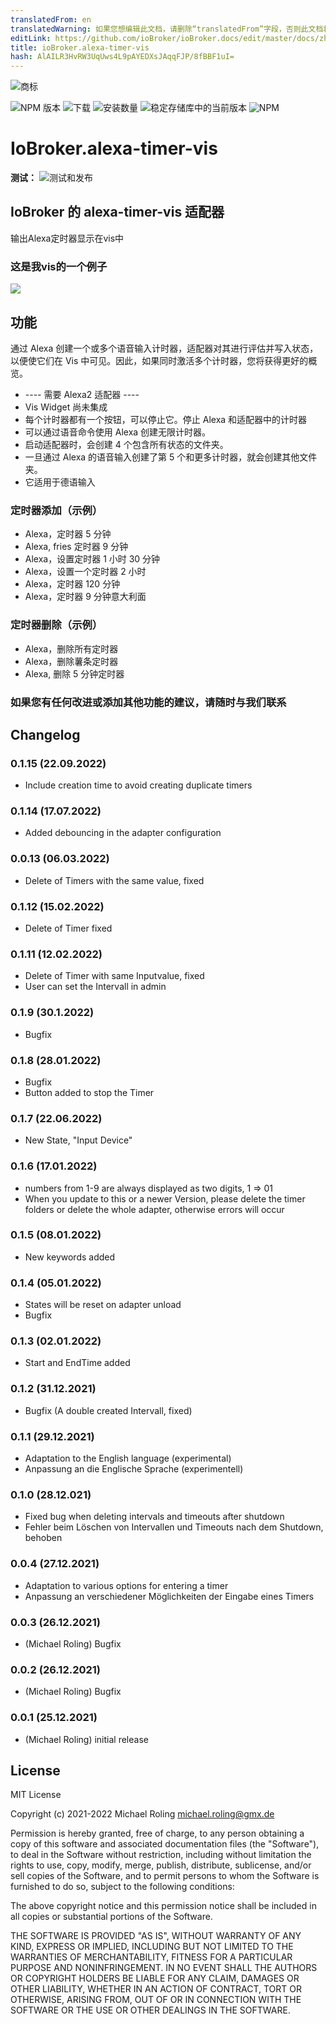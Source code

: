 ```yaml
---
translatedFrom: en
translatedWarning: 如果您想编辑此文档，请删除“translatedFrom”字段，否则此文档将再次自动翻译
editLink: https://github.com/ioBroker/ioBroker.docs/edit/master/docs/zh-cn/adapterref/iobroker.alexa-timer-vis/README.md
title: ioBroker.alexa-timer-vis
hash: AlAILR3HvRW3UqUws4L9pAYEDXsJAqqFJP/8fBBF1uI=
---
```

![商标](../../../en/adapterref/iobroker.alexa-timer-vis/admin/alexa-timer-vis.png)

![NPM 版本](https://img.shields.io/npm/v/iobroker.alexa-timer-vis.svg)
![下载](https://img.shields.io/npm/dm/iobroker.alexa-timer-vis.svg)
![安装数量](https://iobroker.live/badges/alexa-timer-vis-installed.svg)
![稳定存储库中的当前版本](https://iobroker.live/badges/alexa-timer-vis-stable.svg)
![NPM](https://nodei.co/npm/iobroker.alexa-timer-vis.png?downloads=true)

# IoBroker.alexa-timer-vis
**测试：** ![测试和发布](https://github.com/MiRo1310/ioBroker.alexa-timer-vis/workflows/Test%20and%20Release/badge.svg)

## IoBroker 的 alexa-timer-vis 适配器
输出Alexa定时器显示在vis中

### 这是我vis的一个例子
![](../../../en/adapterref/iobroker.alexa-timer-vis/admin/timer.png)

## 功能
通过 Alexa 创建一个或多个语音输入计时器，适配器对其进行评估并写入状态，以便使它们在 Vis 中可见。因此，如果同时激活多个计时器，您将获得更好的概览。

* ---- 需要 Alexa2 适配器 ----
* Vis Widget 尚未集成
* 每个计时器都有一个按钮，可以停止它。停止 Alexa 和适配器中的计时器
* 可以通过语音命令使用 Alexa 创建无限计时器。
* 启动适配器时，会创建 4 个包含所有状态的文件夹。
* 一旦通过 Alexa 的语音输入创建了第 5 个和更多计时器，就会创建其他文件夹。
* 它适用于德语输入

### 定时器添加（示例）
* Alexa，定时器 5 分钟
* Alexa, fries 定时器 9 分钟
* Alexa，设置定时器 1 小时 30 分钟
* Alexa，设置一个定时器 2 小时
* Alexa，定时器 120 分钟
* Alexa，定时器 9 分钟意大利面

### 定时器删除（示例）
* Alexa，删除所有定时器
* Alexa，删除薯条定时器
* Alexa, 删除 5 分钟定时器

### 如果您有任何改进或添加其他功能的建议，请随时与我们联系

## Changelog
### 0.1.15 (22.09.2022)
* Include creation time to avoid creating duplicate timers
### 0.1.14 (17.07.2022)
* Added debouncing in the adapter configuration
### 0.0.13 (06.03.2022)
* Delete of Timers with the same value, fixed
### 0.1.12 (15.02.2022)
* Delete of Timer fixed
### 0.1.11 (12.02.2022)
* Delete of Timer with same Inputvalue, fixed
* User can set the Intervall in admin
### 0.1.9 (30.1.2022)
* Bugfix
### 0.1.8 (28.01.2022)
* Bugfix
* Button added to stop the Timer
### 0.1.7 (22.06.2022)
* New State, "Input Device"
### 0.1.6 (17.01.2022)
* numbers from 1-9 are always displayed as two digits, 1 => 01
* When you update to this or a newer Version, please delete the timer folders or delete the whole adapter, otherwise errors will occur
### 0.1.5 (08.01.2022)
* New keywords added
### 0.1.4 (05.01.2022)
* States will be reset on adapter unload
* Bugfix
### 0.1.3 (02.01.2022)
* Start and EndTime added
### 0.1.2 (31.12.2021)
* Bugfix (A double created Intervall, fixed)
### 0.1.1 (29.12.2021)
* Adaptation to the English language (experimental)
* Anpassung an die Englische Sprache (experimentell)
### 0.1.0 (28.12.021)
* Fixed bug when deleting intervals and timeouts after shutdown
* Fehler beim Löschen von Intervallen und Timeouts nach dem Shutdown, behoben
### 0.0.4 (27.12.2021)
* Adaptation to various options for entering a timer
* Anpassung an verschiedener Möglichkeiten der Eingabe eines Timers
### 0.0.3 (26.12.2021)
* (Michael Roling) Bugfix
### 0.0.2 (26.12.2021)
* (Michael Roling) Bugfix
### 0.0.1 (25.12.2021)
* (Michael Roling) initial release

## License
MIT License

Copyright (c) 2021-2022 Michael Roling <michael.roling@gmx.de>

Permission is hereby granted, free of charge, to any person obtaining a copy
of this software and associated documentation files (the "Software"), to deal
in the Software without restriction, including without limitation the rights
to use, copy, modify, merge, publish, distribute, sublicense, and/or sell
copies of the Software, and to permit persons to whom the Software is
furnished to do so, subject to the following conditions:

The above copyright notice and this permission notice shall be included in all
copies or substantial portions of the Software.

THE SOFTWARE IS PROVIDED "AS IS", WITHOUT WARRANTY OF ANY KIND, EXPRESS OR
IMPLIED, INCLUDING BUT NOT LIMITED TO THE WARRANTIES OF MERCHANTABILITY,
FITNESS FOR A PARTICULAR PURPOSE AND NONINFRINGEMENT. IN NO EVENT SHALL THE
AUTHORS OR COPYRIGHT HOLDERS BE LIABLE FOR ANY CLAIM, DAMAGES OR OTHER
LIABILITY, WHETHER IN AN ACTION OF CONTRACT, TORT OR OTHERWISE, ARISING FROM,
OUT OF OR IN CONNECTION WITH THE SOFTWARE OR THE USE OR OTHER DEALINGS IN THE
SOFTWARE.